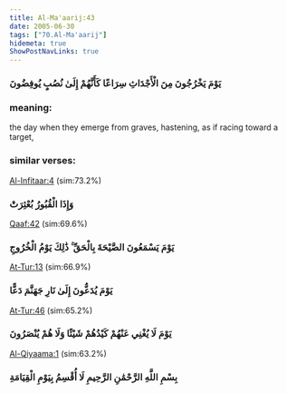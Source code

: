 ```yaml
---
title: Al-Ma'aarij:43
date: 2005-06-30
tags: ["70.Al-Ma'aarij"]
hidemeta: true 
ShowPostNavLinks: true 
---
```

### يَوْمَ يَخْرُجُونَ مِنَ الْأَجْدَاثِ سِرَاعًا كَأَنَّهُمْ إِلَىٰ نُصُبٍ يُوفِضُونَ
### meaning: 
the day when they emerge from graves, hastening, as if racing toward a target,
### similar verses: 

[Al-Infitaar:4](/82/4) (sim:73.2%)

### وَإِذَا الْقُبُورُ بُعْثِرَتْ

[Qaaf:42](/50/42) (sim:69.6%)

### يَوْمَ يَسْمَعُونَ الصَّيْحَةَ بِالْحَقِّ ۚ ذَٰلِكَ يَوْمُ الْخُرُوجِ

[At-Tur:13](/52/13) (sim:66.9%)

### يَوْمَ يُدَعُّونَ إِلَىٰ نَارِ جَهَنَّمَ دَعًّا

[At-Tur:46](/52/46) (sim:65.2%)

### يَوْمَ لَا يُغْنِي عَنْهُمْ كَيْدُهُمْ شَيْئًا وَلَا هُمْ يُنْصَرُونَ

[Al-Qiyaama:1](/75/1) (sim:63.2%)

### بِسْمِ اللَّهِ الرَّحْمَٰنِ الرَّحِيمِ لَا أُقْسِمُ بِيَوْمِ الْقِيَامَةِ
